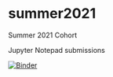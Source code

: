 # summer2021
Summer 2021 Cohort

Jupyter Notepad submissions

[![Binder](https://mybinder.org/badge_logo.svg)](https://mybinder.org/v2/gh/winwex/summer2021/HEAD)
